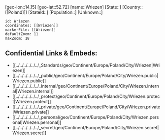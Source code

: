 ﻿---
location: [52.72,14.15]
mapzoom: [7,12] 
mapmarker: city 
type: City
tags:
- geo/City


SpocWebEntityId: 35711
isDeleted: false
confidential: public

---
[geo-lon::14.15]
[geo-lat::52.72]
[name::Wriezen]
[State::]
[Country::[[Poland]]]
[StateId::]
[Population::]
[Unknown::]


```leaflet
id: Wriezen
coordinates: [[Wriezen]]
markerFile: [[Wriezen]]
defaultZoom: 11 
maxZoom: 18
```


## Confidential Links & Embeds: 
- [[../../../../../../_Standards/geo/Continent/Europe/Poland/City/Wriezen|Wriezen]] 
- [[../../../../../../_public/geo/Continent/Europe/Poland/City/Wriezen.public|Wriezen.public]] 
- [[../../../../../../_internal/geo/Continent/Europe/Poland/City/Wriezen.internal|Wriezen.internal]] 
- [[../../../../../../_protect/geo/Continent/Europe/Poland/City/Wriezen.protect|Wriezen.protect]] 
- [[../../../../../../_private/geo/Continent/Europe/Poland/City/Wriezen.private|Wriezen.private]] 
- [[../../../../../../_personal/geo/Continent/Europe/Poland/City/Wriezen.personal|Wriezen.personal]] 
- [[../../../../../../_secret/geo/Continent/Europe/Poland/City/Wriezen.secret|Wriezen.secret]] 

